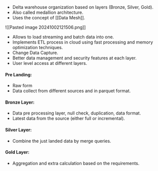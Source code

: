 + Delta warehouse organization based on layers (Bronze, Silver, Gold).
+ Also called medallion architecture.
+ Uses the concept of [[Data Mesh]].

![[Pasted image 20241002121506.png]]

+ Allows to load streaming and batch data into one.
+ Implements ETL process in cloud using fast processing and memory optimization techniques. 
+ Change Data Capture.
+ Better data management and security features at each layer. 
+ User level access at different layers.

#### Pre Landing: 
+ Raw form 
+ Data collect from different sources and in parquet format.

#### Bronze Layer: 
+ Data pre processing layer, null check, duplication, data format.
+ Latest data from the source (either full or incremental).

#### Silver Layer:
+ Combine the just landed data by merge queries. 

#### Gold Layer:
+ Aggregation and extra calculation based on the requirements. 